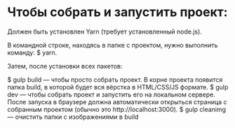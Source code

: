 <h1>Чтобы собрать и запустить проект:</h1>

Должен быть установлен Yarn (требует установленный node.js).

В командной строке, находясь в папке с проектом, нужно выполнить команду: $ yarn.

Затем, после установки всех пакетов:

$ gulp build — чтобы просто собрать проект. В корне проекта появится папка build, в которой будет вся вёрстка в HTML/CSS/JS формате.
$ gulp dev — чтобы собрать проект и запустить его на локальном сервере. После запуска в браузере должна автоматически открыться страница с собранным проектом (обычно это http://localhost:3000).
$ gulp cleanimg — очистить папки с изображениями в build